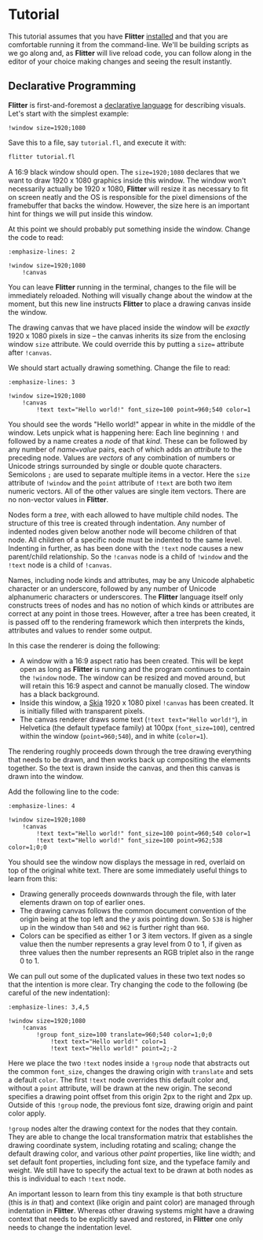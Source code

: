 
# Tutorial

This tutorial assumes that you have **Flitter** [installed](install.md) and
that you are comfortable running it from the command-line. We'll be building
scripts as we go along and, as **Flitter** will live reload code, you can
follow along in the editor of your choice making changes and seeing the result
instantly.

## Declarative Programming

**Flitter** is first-and-foremost a [declarative
language](https://en.wikipedia.org/wiki/Declarative_programming) for describing
visuals. Let's start with the simplest example:

```flitter
!window size=1920;1080
```

Save this to a file, say `tutorial.fl`, and execute it with:

```sh
flitter tutorial.fl
```

A 16:9 black window should open. The `size=1920;1080` declares that we want to
draw 1920 x 1080 graphics inside this window. The window won't necessarily
actually be 1920 x 1080, **Flitter** will resize it as necessary to fit on
screen neatly and the OS is responsible for the pixel dimensions of the
framebuffer that backs the window. However, the size here is an important hint
for things we will put inside this window.

At this point we should probably put something inside the window. Change the
code to read:

```{code-block} flitter
:emphasize-lines: 2

!window size=1920;1080
    !canvas
```

You can leave **Flitter** running in the terminal, changes to the file will
be immediately reloaded. Nothing will visually change about the window at the
moment, but this new line instructs **Flitter** to place a drawing canvas
inside the window.

The drawing canvas that we have placed inside the window will be *exactly*
1920 x 1080 pixels in size – the canvas inherits its size from the enclosing
window `size` attribute. We could override this by putting a `size=` attribute
after `!canvas`.

We should start actually drawing something. Change the file to read:

```{code-block} flitter
:emphasize-lines: 3

!window size=1920;1080
    !canvas
        !text text="Hello world!" font_size=100 point=960;540 color=1
```

You should see the words "Hello world!" appear in white in the middle of the
window. Lets unpick what is happening here: Each line beginning `!` and followed
by a name creates a *node* of that *kind*. These can be followed by any number
of *name*`=`*value* pairs, each of which adds an *attribute* to the preceding
node. Values are *vectors* of any combination of numbers or Unicode strings
surrounded by single or double quote characters. Semicolons `;` are used to
separate multiple items in a vector. Here the `size` attribute of `!window` and
the `point` attribute of `!text` are both two item numeric vectors. All of the
other values are single item vectors. There are no non-vector values in
**Flitter**.

Nodes form a *tree*, with each allowed to have multiple child nodes. The
structure of this tree is created through indentation. Any number of indented
nodes given below another node will become children of that node. All children
of a specific node must be indented to the same level. Indenting in further,
as has been done with the `!text` node causes a new parent/child relationship.
So the `!canvas` node is a child of `!window` and the `!text` node is a child
of `!canvas`.

Names, including node kinds and attributes, may be any Unicode alphabetic
character or an underscore, followed by any number of Unicode alphanumeric
characters or underscores. The **Flitter** language itself only constructs
trees of nodes and has no notion of which kinds or attributes are correct at any
point in those trees. However, after a tree has been created, it is passed off
to the rendering framework which then interprets the kinds, attributes and
values to render some output.

In this case the renderer is doing the following:

- A window with a 16:9 aspect ratio has been created. This will be kept open
  as long as **Flitter** is running and the program continues to contain the
  `!window` node. The window can be resized and moved around, but will retain
  this 16:9 aspect and cannot be manually closed. The window has a black
  background.
- Inside this window, a [Skia](https://skia.org) 1920 x 1080 pixel `!canvas` has
  been created. It is initially filled with transparent pixels.
- The canvas renderer draws some text (`!text text="Hello world!"`), in
  Helvetica (the default typeface family) at 100px (`font_size=100`), centred
  within the window (`point=960;540`), and in white (`color=1`).

The rendering roughly proceeds down through the tree drawing everything that
needs to be drawn, and then works back up compositing the elements together. So
the text is drawn inside the canvas, and then this canvas is drawn into the
window.

Add the following line to the code:

```{code-block} flitter
:emphasize-lines: 4

!window size=1920;1080
    !canvas
        !text text="Hello world!" font_size=100 point=960;540 color=1
        !text text="Hello world!" font_size=100 point=962;538 color=1;0;0
```

You should see the window now displays the message in red, overlaid on top of
the original white text. There are some immediately useful things to learn from
this:

- Drawing generally proceeds downwards through the file, with later elements
  drawn on top of earlier ones.
- The drawing canvas follows the common document convention of the origin being
  at the top left and the *y* axis pointing down. So `538` is higher up in the
  window than `540` and `962` is further right than `960`.
- Colors can be specified as either 1 or 3 item vectors. If given as a single
  value then the number represents a gray level from 0 to 1, if given as three
  values then the number represents an RGB triplet also in the range 0 to 1.

We can pull out some of the duplicated values in these two text nodes so that
the intention is more clear. Try changing the code to the following (be careful
of the new indentation):

```{code-block} flitter
:emphasize-lines: 3,4,5

!window size=1920;1080
    !canvas
        !group font_size=100 translate=960;540 color=1;0;0
            !text text="Hello world!" color=1
            !text text="Hello world!" point=2;-2
```

Here we place the two `!text` nodes inside a `!group` node that abstracts out
the common `font_size`, changes the drawing origin with `translate` and sets
a default `color`. The first `!text` node overrides this default color and,
without a `point` attribute, will be drawn at the new origin. The second
specifies a drawing point offset from this origin 2px to the right and 2px up.
Outside of this `!group` node, the previous font size, drawing origin and paint
color apply.

`!group` nodes alter the drawing context for the nodes that they contain. They
are able to change the local transformation matrix that establishes the drawing
coordinate system, including rotating and scaling; change the default drawing
color, and various other *paint* properties, like line width; and set default
font properties, including font size, and the typeface family and weight. We
still have to specify the actual text to be drawn at both nodes as this is
individual to each `!text` node.

An important lesson to learn from this tiny example is that both structure (this
is *in* that) and context (like origin and paint color) are managed through
indentation in **Flitter**. Whereas other drawing systems might have a drawing
context that needs to be explicitly saved and restored, in **Flitter** one only
needs to change the indentation level.

